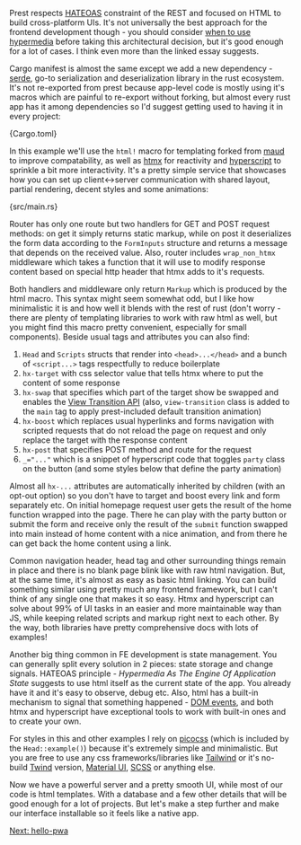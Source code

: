 Prest respects [HATEOAS](https://htmx.org/essays/hateoas/) constraint of the REST and focused on HTML to build cross-platform UIs. It's not universally the best approach for the frontend development though - you should consider [when to use hypermedia](https://htmx.org/essays/when-to-use-hypermedia/) before taking this architectural decision, but it's good enough for a lot of cases. I think even more than the linked essay suggests.

Cargo manifest is almost the same except we add a new dependency - [serde](https://serde.rs/), go-to serialization and deserialization library in the rust ecosystem. It's not re-exported from prest because app-level code is mostly using it's macros which are painful to re-export without forking, but almost every rust app has it among dependencies so I'd suggest getting used to having it in every project: 

{Cargo.toml}

In this example we'll use the `html!` macro for templating forked from [maud](https://github.com/lambda-fairy/maud) to improve compatability, as well as [htmx](https://htmx.org/) for reactivity and [hyperscript](https://hyperscript.org/) to sprinkle a bit more interactivity. It's a pretty simple service that showcases how you can set up client<->server communication with shared layout, partial rendering, decent styles and some animations:

{src/main.rs}

Router has only one route but two handlers for GET and POST request methods: on get it simply returns static markup, while on post it deserializes the form data according to the `FormInputs` structure and returns a message that depends on the received value. Also, router includes `wrap_non_htmx` middleware which takes a function that it will use to modify response content based on special http header that htmx adds to it's requests.

Both handlers and middleware only return `Markup` which is produced by the html macro. This syntax might seem somewhat odd, but I like how minimalistic it is and how well it blends with the rest of rust (don't worry - there are plenty of templating libraries to work with raw html as well, but you might find this macro pretty convenient, especially for small components). Beside usual tags and attributes you can also find:

1. `Head` and `Scripts` structs that render into `<head>...</head>` and a bunch of `<script...>` tags respectfully to reduce boilerplate
2. `hx-target` with css selector value that tells htmx where to put the content of some response
3. `hx-swap` that specifies which part of the target show be swapped and enables the [View Transition API](https://developer.mozilla.org/en-US/docs/Web/API/View_Transitions_API) (also, `view-transition` class is added to the `main` tag to apply prest-included default transition animation)
4. `hx-boost` which replaces usual hyperlinks and forms navigation with scripted requests that do not reload the page on request and only replace the target with the response content
5. `hx-post` that specifies POST method and route for the request
6. `_="..."` which is a snippet of hyperscript code that toggles `party` class on the button (and some styles below that define the party animation)

Almost all `hx-...` attributes are automatically inherited by children (with an opt-out option) so you don't have to target and boost every link and form separately etc. On initial homepage request user gets the result of the home function wrapped into the page. There he can play with the party button or submit the form and receive only the result of the `submit` function swapped into main instead of home content with a nice animation, and from there he can get back the home content using a link. 

Common navigation header, head tag and other surrounding things remain in place and there is no blank page blink like with raw html navigation. But, at the same time, it's almost as easy as basic html linking. You can build something similar using pretty much any frontend framework, but I can't think of any single one that makes it so easy. Htmx and hyperscript can solve about 99% of UI tasks in an easier and more maintainable way than JS, while keeping related scripts and markup right next to each other. By the way, both libraries have pretty comprehensive docs with lots of examples!

Another big thing common in FE development is state management. You can generally split every solution in 2 pieces: state storage and change signals. HATEOAS principle - *Hypermedia As The Engine Of Application State* suggests to use html itself as the current state of the app. You already have it and it's easy to observe, debug etc. Also, html has a built-in mechanism to signal that something happened - [DOM events](https://en.wikipedia.org/wiki/DOM_event), and both htmx and hyperscript have exceptional tools to work with built-in ones and to create your own.

For styles in this and other examples I rely on [picocss](https://picocss.com/) (which is included by the `Head::example()`) because it's extremely simple and minimalistic. But you are free to use any css frameworks/libraries like [Tailwind](https://tailwindcss.com/) or it's no-build [Twind](https://twind.dev/) version, [Material UI](https://www.muicss.com/), [SCSS](https://prest.blog/with-grass-scss) or anything else.

Now we have a powerful server and a pretty smooth UI, while most of our code is html templates. With a database and a few other details that will be good enough for a lot of projects. But let's make a step further and make our interface installable so it feels like a native app.

[Next: hello-pwa](https://prest.blog/hello-pwa)
